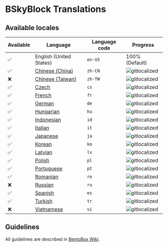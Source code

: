 # BSkyBlock Translations

## Available locales

| Available | Language | Language code | Progress |
| --- | ---------- | --- | ----------- |
| ✅ | English (United States) | `en-US` | 100% (Default) |
| ✅ | [Chinese (China)](https://gitlocalize.com/repo/2953/zh-CN/src/main/resources/locales) | `zh-CN` | ![gitlocalized](https://gitlocalize.com/repo/2953/zh-CN//badge.svg) |
| ❌ | [Chinese (Taiwan)](https://gitlocalize.com/repo/2953/zh-TW/src/main/resources/locales) | `zh-TW` | ![gitlocalized](https://gitlocalize.com/repo/2953/zh-TW//badge.svg) |
| ✅ | [Czech](https://gitlocalize.com/repo/2953/cs/src/main/resources/locales) | `cs` | ![gitlocalized](https://gitlocalize.com/repo/2953/cs/badge.svg) |
| ✅ | [French](https://gitlocalize.com/repo/2953/fr/src/main/resources/locales) | `fr` | ![gitlocalized](https://gitlocalize.com/repo/2953/fr/badge.svg) |
| ✅ | [German](https://gitlocalize.com/repo/2953/de/src/main/resources/locales) | `de` | ![gitlocalized](https://gitlocalize.com/repo/2953/de/badge.svg) |
| ✅ | [Hungarian](https://gitlocalize.com/repo/2953/hu/src/main/resources/locales) | `hu` | ![gitlocalized](https://gitlocalize.com/repo/2953/hu/badge.svg) |
| ✅ | [Indonesian](https://gitlocalize.com/repo/2953/id/src/main/resources/locales) | `id` | ![gitlocalized](https://gitlocalize.com/repo/2953/id/badge.svg) |
| ✅ | [Italian](https://gitlocalize.com/repo/2953/it/src/main/resources/locales) | `it` | ![gitlocalized](https://gitlocalize.com/repo/2953/it/badge.svg) |
| ✅ | [Japanese](https://gitlocalize.com/repo/2953/ja/src/main/resources/locales) | `ja` | ![gitlocalized](https://gitlocalize.com/repo/2953/ja/badge.svg) |
| ✅ | [Korean](https://gitlocalize.com/repo/2953/ko/src/main/resources/locales) | `ko` | ![gitlocalized](https://gitlocalize.com/repo/2953/ko/badge.svg) |
| ✅ | [Latvian](https://gitlocalize.com/repo/2953/lv/src/main/resources/locales) | `lv` | ![gitlocalized](https://gitlocalize.com/repo/2953/lv/badge.svg) |
| ✅ | [Polish](https://gitlocalize.com/repo/2953/pl/src/main/resources/locales) | `pl` | ![gitlocalized](https://gitlocalize.com/repo/2953/pl/badge.svg) |
| ✅ | [Portuguese](https://gitlocalize.com/repo/2953/pt/src/main/resources/locales) | `pt` | ![gitlocalized](https://gitlocalize.com/repo/2953/pt/badge.svg) |
| ✅ | [Romanian](https://gitlocalize.com/repo/2953/ro/src/main/resources/locales) | `ro` | ![gitlocalized](https://gitlocalize.com/repo/2953/ro/badge.svg) |
| ❌ | [Russian](https://gitlocalize.com/repo/2953/ru/src/main/resources/locales) | `ru` | ![gitlocalized](https://gitlocalize.com/repo/2953/ru/badge.svg) |
| ✅ | [Spanish](https://gitlocalize.com/repo/2953/es/src/main/resources/locales) | `es` | ![gitlocalized](https://gitlocalize.com/repo/2953/es/badge.svg) |
| ✅ | [Turkish](https://gitlocalize.com/repo/2953/tr/src/main/resources/locales) | `tr` | ![gitlocalized](https://gitlocalize.com/repo/2953/tr/badge.svg) |
| ❌ | [Vietnamese](https://gitlocalize.com/repo/2953/vi/src/main/resources/locales) | `vi` | ![gitlocalized](https://gitlocalize.com/repo/2953/vi/badge.svg) |

## Guidelines
All guidelines are described in [BentoBox Wiki](/BentoBox/wiki/Translate-BentoBox-and-addons#guidelines).